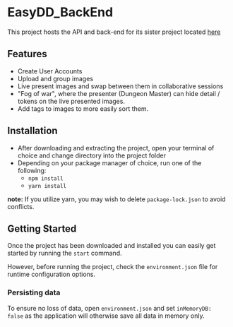# EasyDD_BackEnd
This project hosts the API and back-end for its sister project located [here](https://github.com/Miboch/EasyDD_FrontEnd)

## Features
 - Create User Accounts
 - Upload and group images
 - Live present images and swap between them in collaborative sessions
 - "Fog of war", where the presenter (Dungeon Master) can hide detail / tokens on the live presented images.
 - Add tags to images to more easily sort them.

## Installation
 - After downloading and extracting the project, open your terminal of choice and change directory into the project folder
 - Depending on your package manager of choice, run one of the following: 
    - `npm install`  
    - `yarn install`
    
**note:** If you utilize yarn, you may wish to delete `package-lock.json` to avoid conflicts.

## Getting Started
Once the project has been downloaded and installed you can easily get started by running the `start` command.

However, before running the project, check the `environment.json` file for runtime configuration options.

### Persisting data
To ensure no loss of data, open `environment.json` and set `inMemoryDB: false` as the application will otherwise save all data in memory only.
